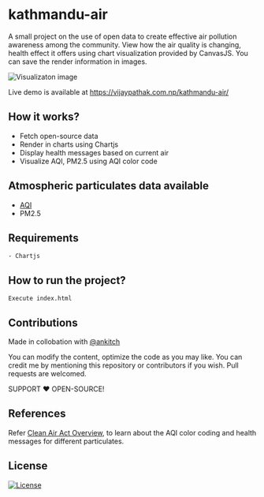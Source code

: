 # kathmandu-air

A small project on the use of open data to create effective air pollution awareness among the community. View how the air quality is changing, health effect it offers using chart visualization provided by CanvasJS. You can save the render information in images. 

![Visualizaton image](https://github.com/user-attachments/assets/21b35030-e8ad-4c15-9d29-16f01de6cbe1)

Live demo is available at https://vijaypathak.com.np/kathmandu-air/

## How it works?
- Fetch open-source data
- Render in charts using Chartjs
- Display health messages based on current air
- Visualize AQI, PM2.5 using AQI color code


## Atmospheric particulates data available

- <a href="https://en.wikipedia.org/wiki/Air_quality_index" target="_blank">AQI</a>
- PM2.5

## Requirements
```
- Chartjs
```

## How to run the project?
```
Execute index.html
```


## Contributions
Made in collobation with <a href="https://github.com/ankitch" target="_blank">@ankitch</a>

You can modify the content, optimize the code as you may like. You can credit me by mentioning this repository or contributors if you wish. Pull requests are welcomed.

SUPPORT :heart: OPEN-SOURCE!


## References
Refer <a href="https://www.airnow.gov/aqi/aqi-basics/" target="_blank">Clean Air Act Overview</a>, to learn about the AQI color coding and health messages for different particulates.

## License

[![License](http://img.shields.io/:license-mit-blue.svg?style=flat-square)](https://github.com/hbvj99/kathmandu-air/blob/master/LICENSE)
